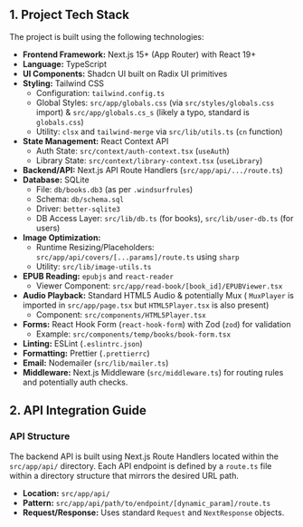 ## 1. Project Tech Stack

The project is built using the following technologies:

-   **Frontend Framework:** Next.js 15+ (App Router) with React 19+
-   **Language:** TypeScript
-   **UI Components:** Shadcn UI built on Radix UI primitives
-   **Styling:** Tailwind CSS
    -   Configuration: `tailwind.config.ts`
    -   Global Styles: `src/app/globals.css` (via `src/styles/globals.css` import) & `src/app/globals.cs_s` (likely a typo, standard is `globals.css`)
    -   Utility: `clsx` and `tailwind-merge` via `src/lib/utils.ts` (`cn` function)
-   **State Management:** React Context API
    -   Auth State: `src/context/auth-context.tsx` (`useAuth`)
    -   Library State: `src/context/library-context.tsx` (`useLibrary`)
-   **Backend/API:** Next.js API Route Handlers (`src/app/api/.../route.ts`)
-   **Database:** SQLite
    -   File: `db/books.db3` (as per `.windsurfrules`)
    -   Schema: `db/schema.sql`
    -   Driver: `better-sqlite3`
    -   DB Access Layer: `src/lib/db.ts` (for books), `src/lib/user-db.ts` (for users)
-   **Image Optimization:**
    -   Runtime Resizing/Placeholders: `src/app/api/covers/[...params]/route.ts` using `sharp`
    -   Utility: `src/lib/image-utils.ts`
-   **EPUB Reading:** `epubjs` and `react-reader`
    -   Viewer Component: `src/app/read-book/[book_id]/EPUBViewer.tsx`
-   **Audio Playback:** Standard HTML5 Audio & potentially Mux ( `MuxPlayer` is imported in `src/app/page.tsx` but `HTML5Player.tsx` is also present)
    -   Component: `src/components/HTML5Player.tsx`
-   **Forms:** React Hook Form (`react-hook-form`) with Zod (`zod`) for validation
    -   Example: `src/components/temp/books/book-form.tsx`
-   **Linting:** ESLint (`.eslintrc.json`)
-   **Formatting:** Prettier (`.prettierrc`)
-   **Email:** Nodemailer (`src/lib/mailer.ts`)
-   **Middleware:** Next.js Middleware (`src/middleware.ts`) for routing rules and potentially auth checks.

## 2. API Integration Guide

### API Structure

The backend API is built using Next.js Route Handlers located within the `src/app/api/` directory. Each API endpoint is defined by a `route.ts` file within a directory structure that mirrors the desired URL path.

-   **Location:** `src/app/api/`
-   **Pattern:** `src/app/api/path/to/endpoint/[dynamic_param]/route.ts`
-   **Request/Response:** Uses standard `Request` and `NextResponse` objects.
